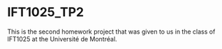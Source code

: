 # IFT1025_TP2
This is the second homework project that was given to us in the class of IFT1025 at the Université de Montréal.
